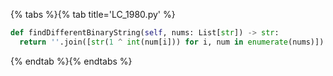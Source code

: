 {% tabs %}{% tab title='LC_1980.py' %}

```py
def findDifferentBinaryString(self, nums: List[str]) -> str:
  return ''.join([str(1 ^ int(num[i])) for i, num in enumerate(nums)])
```

{% endtab %}{% endtabs %}

